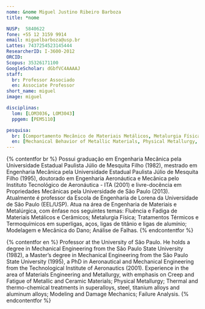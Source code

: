 ```yaml
---
nome: &nome Miguel Justino Ribeiro Barboza
title: *nome

NUSP:  5840622
fone: +55 12 3159 9914
email: miguelbarboza@usp.br
Lattes: 7437254523145444
ResearcherID: I-3600-2012
ORCID:
Scopus: 35326171100
GoogleScholar: dGbfVC4AAAAJ
staff:
  br: Professor Associado
  en: Associate Professor
short_name: miguel
image: miguel

disciplinas:
  lom: [LOM3036, LOM3043]
  ppgem: [PEM5110]

pesquisa:
  br: [Comportamento Mecânico de Materiais Metálicos, Metalurgia Física, Tratamentos Térmicos e Termoquímicos, Modelagem e Mecânica do Dano, Análise de Falhas]
  en: [Mechanical Behavior of Metallic Materials, Physical Metallurgy, Thermal and thermochemical treatments, Modelling and Damage Mechanics, Failure Analysis]
---
```


{% contentfor br %}
Possui graduação em Engenharia Mecânica pela Universidade Estadual Paulista Júlio de Mesquita Filho (1982), mestrado em Engenharia Mecânica pela Universidade Estadual Paulista Júlio de Mesquita Filho (1995), doutorado em Engenharia Aeronáutica e Mecânica pelo Instituto Tecnológico de Aeronáutica - ITA (2001) e livre-docência em Propriedades Mecânicas pela Universidade de São Paulo (2013). Atualmente é professor da Escola de Engenharia de Lorena da Universidade de São Paulo (EEL/USP). Atua na área de Engenharia de Materiais e Metalúrgica, com ênfase nos seguintes temas: Fluência e Fadiga de Materiais Metálicos e Cerâmicos; Metalurgia Física; Tratamentos Térmicos e Termoquímicos em superligas, aços, ligas de titânio e ligas de alumínio; Modelagem e Mecânica do Dano; Análise de Falhas.
{% endcontentfor %}

{% contentfor en %}
Professor at the University of São Paulo. He holds a degree in Mechanical Engineering from the São Paulo State University (1982), a Master’s degree in Mechanical Engineering from the São Paulo State University (1995), a PhD in Aeronautical and Mechanical Engineering from the Technological Institute of Aeronautics (2001). Experience in the area of Materials Engineering and Metallurgy, with emphasis on Creep and Fatigue of Metallic and Ceramic Materials; Physical Metallurgy; Thermal and thermo-chemical treatments in superalloys, steel, titanium alloys and aluminum alloys; Modeling and Damage Mechanics; Failure Analysis.
{% endcontentfor %}
